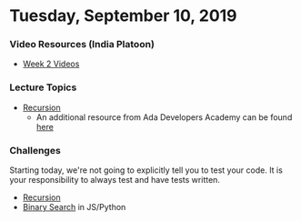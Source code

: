 Tuesday, September 10, 2019
=====================
### Video Resources (India Platoon)
- [Week 2 Videos](https://www.youtube.com/playlist?list=PLu0CiQ7bzwEQT_GDPFAx7E7awUWCv5zMu)

### Lecture Topics
* [Recursion](https://github.com/indiaplatoon/curriculum/blob/master/week-02/lecture-materials/recursion.pdf)
  * An additional resource from Ada Developers Academy can be found [here](https://github.com/Ada-Developers-Academy/textbook-curriculum/blob/bffae06f672d34034fdedd168b3e6e111735e347/04-cs-fundamentals/classroom/04-Intro-to-Recursion.md)

### Challenges
Starting today, we're not going to explicitly tell you to test your code. It is your responsibility to always test and have tests written.
* [Recursion](https://github.com/indiaplatoon/recursion)
* [Binary Search](https://github.com/indiaplatoon/binary-search) in JS/Python
